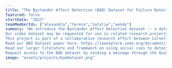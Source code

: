 ```yaml
---
title: "The Bystander Affect Detection (BAD) Dataset for Failure Detection in HRI"
featured: false
startDate: "2023"
teamMemberIds: ["alexandra","teresa","natalie","wendy"]
summary: "We introduce the Bystander Affect Detection dataset -- a dataset of videos of bystander reactions to videos of failures. This dataset includes 2452 human reactions to failure, collected in contexts that approximate in-the-wild data collection -- including natural variances in webcam quality, lighting, and background.
Our video dataset may be requested for use in related research projects. As the dataset contains facial video data of our participants, access can be requested along with the presentation of a research protocol or data use agreement that protects participants.  
This project is part of a collaborative research effort between Cornell Tech (PI: Associate Professor Wendy Ju) and Accenture Labs.
Read our BAD Dataset paper here: https://ieeexplore.ieee.org/document/10342442.
Read our larger literature and framework on using social cues to detect task failures here: https://arxiv.org/abs/2301.11972.
Request access to the BAD dataset by sending a message through the Qualitative Data Repository (best accessible through Google Chrome): https://data.qdr.syr.edu/dataset.xhtml?persistentId=doi:10.5064/F6TAWBGS."
image: "assets/projects/baddataset.png"
---
```

